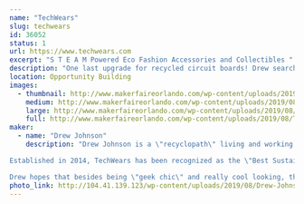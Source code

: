 ```yaml
---
name: "TechWears"
slug: techwears
id: 36052
status: 1
url: https://www.techwears.com
excerpt: "S T E A M Powered Eco Fashion Accessories and Collectibles "
description: "One last upgrade for recycled circuit boards! Drew searches the globe for the most beautiful recycled circuit boards available and transforms them into Neck Ties, Jewelry, Magnets and other fun accessories so you can geek your heart out and heal the planet. Wear a Statement, and join us in our effort to #UpcycleAlltheTech!"
location: Opportunity Building
images:
  - thumbnail: http://www.makerfaireorlando.com/wp-content/uploads/2019/08/Tie-Clips-TechWears.jpg
    medium: http://www.makerfaireorlando.com/wp-content/uploads/2019/08/Tie-Clips-TechWears.jpg
    large: http://www.makerfaireorlando.com/wp-content/uploads/2019/08/Tie-Clips-TechWears.jpg
    full: http://www.makerfaireorlando.com/wp-content/uploads/2019/08/Tie-Clips-TechWears.jpg
maker:
  - name: "Drew Johnson"
    description: "Drew Johnson is a \"recyclopath\" living and working in Colorado Springs, CO USA. He is obsessed with technological waste and is constantly searching the Globe for the most beautiful recycled circuit boards available. He and is company, TechWears, exists to #UpcycleAlltheTech by creating fun one-of-a-kind jewelry, apparel accessories, and collectables from recycled electronics. 

Established in 2014, TechWears has been recognized as the \"Best Sustainable Business\" by the Colorado Springs Business Journal, and Drew was recognized as a Creative Industries Leader by the Mayor of Colorado Springs. 

Drew hopes that besides being \"geek chic\" and really cool looking, that his creations will advance important conversations around eco literacy and STEAM Education. Ultimately, Drew hopes to work himself out of a job by eliminating e-waste all together.  "
photo_link: http://104.41.139.123/wp-content/uploads/2019/08/Drew-Johnson-Headshot-3-1024x1024.jpg
---
```

